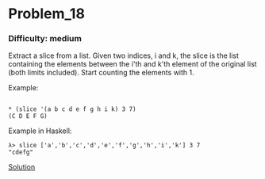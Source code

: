 # Problem_18
### Difficulty: medium
Extract a slice from a list.
Given two indices, i and k, the slice is the list containing the elements between the i'th and k'th element of the original list (both limits included). Start counting the elements with 1.

Example:

```

* (slice '(a b c d e f g h i k) 3 7)
(C D E F G)
```
Example in Haskell:

```
λ> slice ['a','b','c','d','e','f','g','h','i','k'] 3 7
"cdefg"
```
[Solution](https://wiki.haskell.org/99_questions/Solutions/18)
